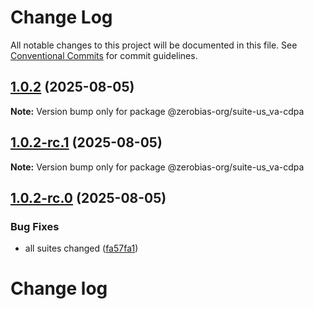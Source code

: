 # Change Log

All notable changes to this project will be documented in this file.
See [Conventional Commits](https://conventionalcommits.org) for commit guidelines.

## [1.0.2](https://github.com/zerobias-org/suite/compare/@zerobias-org/suite-us_va-cdpa@1.0.2-rc.1...@zerobias-org/suite-us_va-cdpa@1.0.2) (2025-08-05)

**Note:** Version bump only for package @zerobias-org/suite-us_va-cdpa





## [1.0.2-rc.1](https://github.com/zerobias-org/suite/compare/@zerobias-org/suite-us_va-cdpa@1.0.2-rc.0...@zerobias-org/suite-us_va-cdpa@1.0.2-rc.1) (2025-08-05)

**Note:** Version bump only for package @zerobias-org/suite-us_va-cdpa





## [1.0.2-rc.0](https://github.com/zerobias-org/suite/compare/@zerobias-org/suite-us_va-cdpa@1.0.1...@zerobias-org/suite-us_va-cdpa@1.0.2-rc.0) (2025-08-05)


### Bug Fixes

* all suites changed ([fa57fa1](https://github.com/zerobias-org/suite/commit/fa57fa1af7628003297df46b2d7740fe95bd2666))





# Change log
